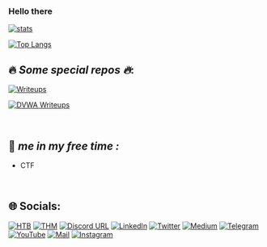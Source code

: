 ### Hello there 

[![stats](https://github-readme-stats-sigma-five.vercel.app/api?username=Aftab700&theme=tokyonight&show_icons=true&count_private=true)](#hello-there)

[![Top Langs](https://github-readme-stats-sigma-five.vercel.app/api/top-langs/?username=Aftab700&layout=compact&theme=codeSTACKr)](#hello-there)


## :fire: _Some special repos :fire:_:


[![Writeups](https://github-readme-stats-sigma-five.vercel.app/api/pin/?username=Aftab700&theme=codeSTACKr&repo=Writeups&show_icons=true)](https://github.com/Aftab700/Writeups#readme)

[![DVWA Writeups](https://github-readme-stats-sigma-five.vercel.app/api/pin/?username=Aftab700&theme=aura&repo=DVWA-Writeup&show_icons=true)](https://github.com/Aftab700/DVWA-Writeup#readme)  


<br>

## 💫 _me in my free time :_ 
- CTF

<br>

## 🌐 Socials:


[![HTB](https://img.shields.io/badge/-HackTheBox-000000?style=plastic&logo=hackthebox)](https://app.hackthebox.com/profile/668328) 
[![THM](https://img.shields.io/badge/-TryHackMe-000000?logo=tryhackme&logoColor=red&style=plastic)](https://tryhackme.com/p/Aftab700) 
[![Discord URL](https://img.shields.io/badge/-Discord-000000?logo=discord&style=plastic)](http://discordapp.com/users/759615120820928513) 
[![LinkedIn](https://img.shields.io/badge/-LinkedIn-000000?logo=linkedin&style=plastic)](https://linkedin.com/in/aftab-sama)
[![Twitter](https://img.shields.io/badge/-Twitter-000000?style=plastic&logo=Twitter)](https://twitter.com/AftabSama700) 
[![Medium](https://img.shields.io/badge/-Medium-000000?logo=medium&style=plastic)](https://medium.com/@Aftab700) 
[![Telegram](https://img.shields.io/badge/-Telegram-000000?style=plastic&logo=Telegram)](https://tttttt.me/Jack_Sparrow_1337) 
[![YouTube](https://img.shields.io/badge/-YouTube-000000?style=plastic&logo=YouTube&logoColor=FC2503)](https://youtube.com/@Aftab700) 
[![Mail](https://img.shields.io/badge/-Mail-000000?style=plastic&logo=gmail&logoColor=FC2503)](mailto:mrmr40873@gmail.com) 
[![Instagram](https://img.shields.io/badge/-Instagram-000000?style=plastic&logo=Instagram)](https://instagram.com/aftab__sama)





<!--
**Aftab700/Aftab700** is a ✨ _special_ ✨ repository because its `README.md` (this file) appears on your GitHub profile.

Here are some ideas to get you started:

- 🔭 I’m currently working on ...
- 🌱 I’m currently learning ...
- 👯 I’m looking to collaborate on ...
- 🤔 I’m looking for help with ...
- 💬 Ask me about ...
- 📫 How to reach me: ...
- 😄 Pronouns: ...
- ⚡ Fun fact: ...
-->

